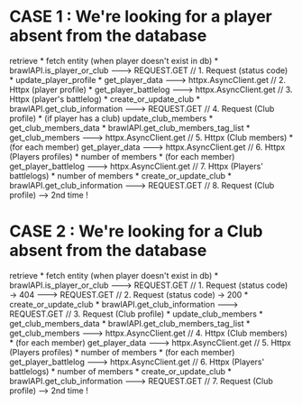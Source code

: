 # CASE 1 : We're looking for a player absent from the database

retrieve
    * fetch entity (when player doesn't exist in db)
        * brawlAPI.is_player_or_club
            ---> REQUEST.GET                                       // 1. Request (status code)
        * update_player_profile
            * get_player_data
                ---> httpx.AsyncClient.get                         // 2. Httpx (player profile)
            * get_player_battlelog
                ---> httpx.AsyncClient.get                         // 3. Httpx (player's battlelog)
            * create_or_update_club
                * brawlAPI.get_club_information
                    ---> REQUEST.GET                               // 4. Request (Club profile)
    * (if player has a club) update_club_members 
        * get_club_members_data
            * brawlAPI.get_club_members_tag_list
                * get_club_members
                    ---> httpx.AsyncClient.get                     // 5. Httpx (Club members)
            * (for each member) get_player_data
                ---> httpx.AsyncClient.get                         // 6. Httpx (Players profiles) * number of members
            * (for each member) get_player_battlelog
                ---> httpx.AsyncClient.get                         // 7. Httpx (Players' battlelogs) * number of members
        * create_or_update_club
            * brawlAPI.get_club_information
                ---> REQUEST.GET                                   // 8. Request (Club profile) --> 2nd time !

# CASE 2 : We're looking for a Club absent from the database

retrieve
    * fetch entity (when player doesn't exist in db)
        * brawlAPI.is_player_or_club
            ---> REQUEST.GET                                       // 1. Request (status code) -> 404
            ---> REQUEST.GET                                       // 2. Request (status code) -> 200
        * create_or_update_club
            * brawlAPI.get_club_information
                ---> REQUEST.GET                                   // 3. Request (Club profile)
        * update_club_members 
            * get_club_members_data
                * brawlAPI.get_club_members_tag_list
                    * get_club_members
                        ---> httpx.AsyncClient.get                 // 4. Httpx (Club members)
                * (for each member) get_player_data
                    ---> httpx.AsyncClient.get                     // 5. Httpx (Players profiles) * number of members
                * (for each member) get_player_battlelog
                    ---> httpx.AsyncClient.get                     // 6. Httpx (Players' battlelogs) * number of members
            * create_or_update_club
                * brawlAPI.get_club_information
                    ---> REQUEST.GET                               // 7. Request (Club profile) --> 2nd time !
